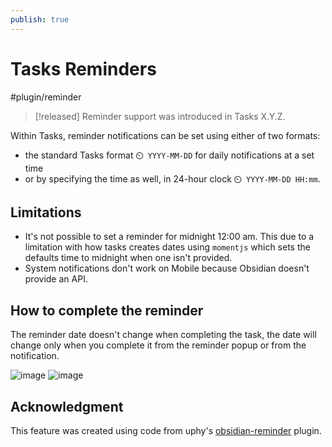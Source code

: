 ```yaml
---
publish: true
---
```


# Tasks Reminders

<span class="related-pages">#plugin/reminder</span>

> [!released]
> Reminder support was introduced in Tasks X.Y.Z.

Within Tasks, reminder notifications can be set using either of two formats:

- the standard Tasks format `⏲️ YYYY-MM-DD` for daily notifications at a set time
- or by specifying the time as well, in 24-hour clock `⏲️ YYYY-MM-DD HH:mm`.

## Limitations

- It's not possible to set a reminder for midnight 12:00 am. This due to a limitation with how tasks creates dates using `momentjs` which sets the defaults time to midnight when one isn't provided.
- System notifications don't work on Mobile because Obsidian doesn't provide an API.

## How to complete the reminder

The reminder date doesn't change when completing the task, the date will change only when you complete it from the reminder popup or from the notification.

![image](https://user-images.githubusercontent.com/38974541/143463881-e4af4b91-426f-48e8-938e-4a1053b06677.png)
![image](https://user-images.githubusercontent.com/38974541/143464983-542675ae-a467-41c0-aaca-1075c42f8328.png)

## Acknowledgment

This feature was created using code from uphy's [obsidian-reminder](https://github.com/uphy/obsidian-reminder) plugin.
